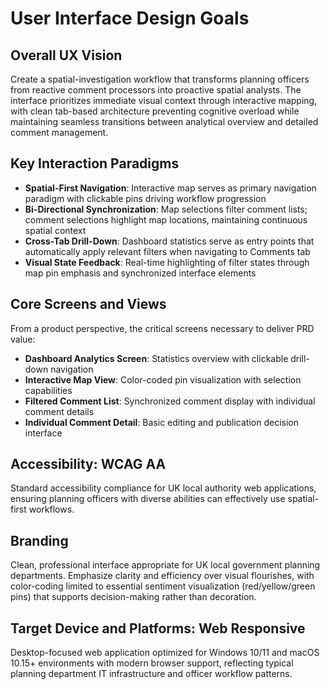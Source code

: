 # User Interface Design Goals

## Overall UX Vision
Create a spatial-investigation workflow that transforms planning officers from reactive comment processors into proactive spatial analysts. The interface prioritizes immediate visual context through interactive mapping, with clean tab-based architecture preventing cognitive overload while maintaining seamless transitions between analytical overview and detailed comment management.

## Key Interaction Paradigms
- **Spatial-First Navigation**: Interactive map serves as primary navigation paradigm with clickable pins driving workflow progression
- **Bi-Directional Synchronization**: Map selections filter comment lists; comment selections highlight map locations, maintaining continuous spatial context
- **Cross-Tab Drill-Down**: Dashboard statistics serve as entry points that automatically apply relevant filters when navigating to Comments tab
- **Visual State Feedback**: Real-time highlighting of filter states through map pin emphasis and synchronized interface elements

## Core Screens and Views
From a product perspective, the critical screens necessary to deliver PRD value:
- **Dashboard Analytics Screen**: Statistics overview with clickable drill-down navigation
- **Interactive Map View**: Color-coded pin visualization with selection capabilities
- **Filtered Comment List**: Synchronized comment display with individual comment details
- **Individual Comment Detail**: Basic editing and publication decision interface

## Accessibility: WCAG AA
Standard accessibility compliance for UK local authority web applications, ensuring planning officers with diverse abilities can effectively use spatial-first workflows.

## Branding
Clean, professional interface appropriate for UK local government planning departments. Emphasize clarity and efficiency over visual flourishes, with color-coding limited to essential sentiment visualization (red/yellow/green pins) that supports decision-making rather than decoration.

## Target Device and Platforms: Web Responsive
Desktop-focused web application optimized for Windows 10/11 and macOS 10.15+ environments with modern browser support, reflecting typical planning department IT infrastructure and officer workflow patterns.

